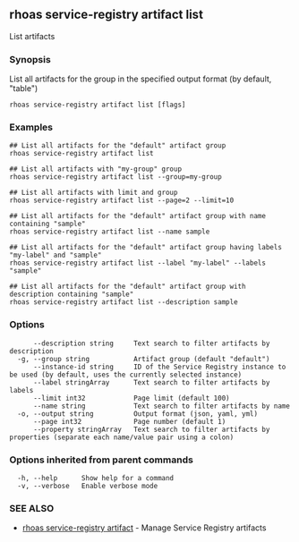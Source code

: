 ## rhoas service-registry artifact list

List artifacts

### Synopsis

List all artifacts for the group in the specified output format (by default, "table")

```
rhoas service-registry artifact list [flags]
```

### Examples

```
## List all artifacts for the "default" artifact group
rhoas service-registry artifact list

## List all artifacts with "my-group" group
rhoas service-registry artifact list --group=my-group

## List all artifacts with limit and group
rhoas service-registry artifact list --page=2 --limit=10

## List all artifacts for the "default" artifact group with name containing "sample"
rhoas service-registry artifact list --name sample

## List all artifacts for the "default" artifact group having labels "my-label" and "sample"
rhoas service-registry artifact list --label "my-label" --labels "sample"

## List all artifacts for the "default" artifact group with description containing "sample"
rhoas service-registry artifact list --description sample

```

### Options

```
      --description string     Text search to filter artifacts by description
  -g, --group string           Artifact group (default "default")
      --instance-id string     ID of the Service Registry instance to be used (by default, uses the currently selected instance)
      --label stringArray      Text search to filter artifacts by labels
      --limit int32            Page limit (default 100)
      --name string            Text search to filter artifacts by name
  -o, --output string          Output format (json, yaml, yml)
      --page int32             Page number (default 1)
      --property stringArray   Text search to filter artifacts by properties (separate each name/value pair using a colon)
```

### Options inherited from parent commands

```
  -h, --help      Show help for a command
  -v, --verbose   Enable verbose mode
```

### SEE ALSO

* [rhoas service-registry artifact](rhoas_service-registry_artifact.md)	 - Manage Service Registry artifacts

